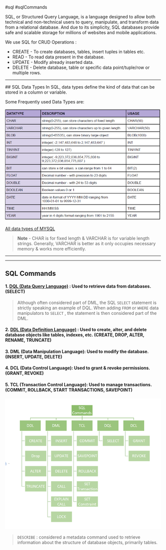 #sql #sqlCommands 

SQL, or Structured Query Language, is a language designed to allow both technical and non-technical users to query, manipulate, and transform data from a relational database. And due to its simplicity, SQL databases provide safe and scalable storage for millions of websites and mobile applications.

We use SQL for CRUD Operations :
- CREATE - To create databases, tables, insert tuples in tables etc.
- READ - To read data present in the database.
- UPDATE - Modify already inserted data.
- DELETE - Delete database, table or specific data point/tuple/row or multiple rows.

<hr>
## SQL Data Types
In SQL, data types define the kind of data that can be stored in a column or variable.

Some Frequently used Data Types are:

![SQLDataTypes](SS/SQLDataTypes.png)

[All data types of MYSQL](https://dev.mysql.com/doc/refman/8.0/en/data-types.html)

>**Note** - CHAR is for fixed length & VARCHAR is for variable length strings. Generally,
  VARCHAR is better as it only occupies necessary memory & works more efficiently.

<hr>

---
## SQL Commands

#### 1.  [DQL (Data Query Language)](DQL%20(Data%20Query%20Language).md) : Used to retrieve data from databases. (SELECT)

> Although often considered part of DML, the SQL `SELECT` statement is strictly speaking an example of DQL. When adding `FROM` or `WHERE` data manipulators to `SELECT` , the statement is then considered part of the DML.
#### 2. [DDL (Data Definition Language)](DDL%20(Data%20Definition%20Language).md) : Used to create, alter, and delete database objects like tables, indexes, etc. (CREATE, DROP, ALTER, RENAME, TRUNCATE)
#### 3. DML (Data Manipulation Language): Used to modify the database. (INSERT, UPDATE, DELETE)
#### 4. DCL (Data Control Language): Used to grant & revoke permissions. (GRANT, REVOKE)
#### 5. TCL (Transaction Control Language): Used to manage transactions. (COMMIT, ROLLBACK, START TRANSACTIONS, SAVEPOINT)

![SQLCommands](SS/SQLCommands.png)

> `DESCRIBE` : considered a metadata command used to retrieve information about the structure of database objects, primarily tables.
